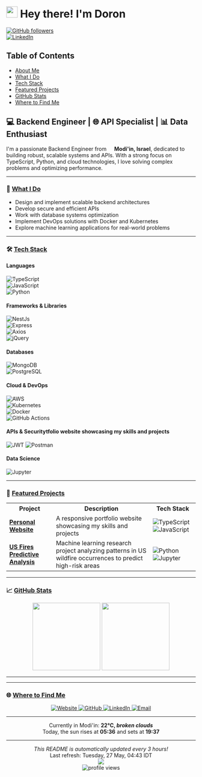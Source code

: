 # <img src="https://emojis.slackmojis.com/emojis/images/1531849430/4246/blob-sunglasses.gif?1531849430" width="30"/> Hey there! I'm Doron

[![GitHub followers](https://img.shields.io/github/followers/DoronF3?style=social)](https://github.com/DoronF3)  
[![LinkedIn](https://img.shields.io/badge/LinkedIn-Connect-blue)](https://www.linkedin.com/in/DoronF3)

## Table of Contents
- [About Me](#-about-me)
- [What I Do](#-what-i-do)
- [Tech Stack](#-tech-stack)
- [Featured Projects](#-featured-projects)
- [GitHub Stats](#-github-stats)
- [Where to Find Me](#-where-to-find-me)

## 💻 Backend Engineer | 🌐 API Specialist | 📊 Data Enthusiast

I'm a passionate Backend Engineer from <img src="https://cdn-icons-png.flaticon.com/512/197/197577.png" width="13"/> **Modi'in, Israel**, dedicated to building robust, scalable systems and APIs. With a strong focus on TypeScript, Python, and cloud technologies, I love solving complex problems and optimizing performance.

---

### 🚀 [What I Do](#-what-i-do)

- Design and implement scalable backend architectures
- Develop secure and efficient APIs
- Work with database systems optimization
- Implement DevOps solutions with Docker and Kubernetes
- Explore machine learning applications for real-world problems

---

### 🛠️ [Tech Stack](#-tech-stack)

#### Languages
![TypeScript](https://img.shields.io/badge/-TypeScript-007ACC?style=for-the-badge&logo=typescript&logoColor=white)  
![JavaScript](https://img.shields.io/badge/-JavaScript-F7DF1E?style=for-the-badge&logo=javascript&logoColor=black)  
![Python](https://img.shields.io/badge/-Python-3776AB?style=for-the-badge&logo=python&logoColor=white)

#### Frameworks & Libraries
![NestJs](https://img.shields.io/badge/-NestJs-ea2845?style=for-the-badge&logo=nestjs&logoColor=white)  
![Express](https://img.shields.io/badge/Express-000000?style=for-the-badge&logo=express&logoColor=white)  
![Axios](https://img.shields.io/badge/axios-671ddf?style=for-the-badge&logo=axios&logoColor=white)  
![jQuery](https://img.shields.io/badge/jQuery-0769AD?style=for-the-badge&logo=jquery&logoColor=white)

#### Databases
![MongoDB](https://img.shields.io/badge/-MongoDB-13aa52?style=for-the-badge&logo=mongodb&logoColor=white)  
![PostgreSQL](https://img.shields.io/badge/PostgreSQL-316192?style=for-the-badge&logo=postgresql&logoColor=white)

#### Cloud & DevOps
![AWS](https://img.shields.io/badge/AWS-FF9900?style=for-the-badge&logo=amazonaws&logoColor=white)  
![Kubernetes](https://img.shields.io/badge/kubernetes-326ce5?style=for-the-badge&logo=kubernetes&logoColor=white)  
![Docker](https://img.shields.io/badge/-Docker-46a2f1?style=for-the-badge&logo=docker&logoColor=white)  
![GitHub Actions](https://img.shields.io/badge/-Github_Actions-2088FF?style=for-the-badge&logo=github-actions&logoColor=white)

#### APIs & Securitytfolio website showcasing my skills and projects</td>
![JWT](https://img.shields.io/badge/JWT-000000?style=for-the-badge&logo=JSON%20web%20tokens&logoColor=white)
![Postman](https://img.shields.io/badge/Postman-FF6C37?style=for-the-badge&logo=Postman&logoColor=white)

#### Data Science
![Jupyter](https://img.shields.io/badge/Jupyter-F37626?style=for-the-badge&logo=Jupyter&logoColor=white)

---

### 🔭 [Featured Projects](#-featured-projects)

<table>
  <tr>
    <th>Project</th>
    <th>Description</th>
    <th>Tech Stack</th>
  </tr>
  <tr>
    <td><a href="https://github.com/DoronF3/doronf3.github.io"><b>Personal Website</b></a></td>
    <td>A responsive portfolio website showcasing my skills and projects</td>
    <td>
      <img alt="TypeScript" src="https://img.shields.io/badge/-TypeScript-007ACC?style=flat-square&logo=typescript&logoColor=white"/>
      <img alt="JavaScript" src="https://img.shields.io/badge/-JavaScript-F7DF1E?style=flat-square&logo=javascript&logoColor=black"/>
    </td>
  </tr>
  <tr>
    <td><a href="https://github.com/DoronF3/School-Projects/blob/main/Machine%20Learning/Ml%20Final/ML%20Final%20Project.ipynb"><b>US Fires Predictive Analysis</b></a></td>
    <td>Machine learning research project analyzing patterns in US wildfire occurrences to predict high-risk areas</td>
    <td>
      <img alt="Python" src="https://img.shields.io/badge/-Python-3776AB?style=flat-square&logo=python&logoColor=white"/>
      <img alt="Jupyter" src="https://img.shields.io/badge/Jupyter-F37626.svg?style=flat-square&logo=Jupyter&logoColor=white"/>
    </td>
  </tr>
</table>

---

### 📈 [GitHub Stats](#-github-stats)

<div align="center">
  <img height="180em" src="https://github-readme-stats.vercel.app/api?username=DoronF3&show_icons=true&theme=dracula&include_all_commits=true&count_private=true"/>
  <img height="180em" src="https://github-readme-stats.vercel.app/api/top-langs/?username=DoronF3&layout=compact&langs_count=7&theme=dracula"/>
</div>

---

---

### 🌐 [Where to Find Me](#-where-to-find-me)

<div align="center">
  <a href="https://doronf3.github.io/" target="_blank" rel="noopener noreferrer">
    <img alt="Website" src="https://img.shields.io/badge/Website-4285F4?style=for-the-badge&logo=google-chrome&logoColor=white" />
  </a>
  <a href="https://github.com/DoronF3" target="_blank" rel="noopener noreferrer">
    <img alt="GitHub" src="https://img.shields.io/badge/GitHub-DoronF3-181717?style=for-the-badge&logo=github" />
  </a>
  <a href="https://linkedin.com/in/DoronF3" target="_blank" rel="noopener noreferrer">
    <img alt="LinkedIn" src="https://img.shields.io/badge/LinkedIn-DoronF3-0A66C2?style=for-the-badge&logo=linkedin" />
  </a>
  <a href="mailto:doronfi3@gmail.com" target="_blank" rel="noopener noreferrer">
    <img alt="Email" src="https://img.shields.io/badge/Email-doronfi3@gmail.com-EA4335?style=for-the-badge&logo=gmail" />
  </a>
</div>

---

<div align="center">
  Currently in Modi'in: <b>22°C, <i>broken clouds</i></b><br>
  Today, the sun rises at <b>05:36</b> and sets at <b>19:37</b>
</div>

---

<div align="center">
  <i>This README is automatically updated every 3 hours!</i><br>
  Last refresh: Tuesday, 27 May, 04:43 IDT<br>
  <img src="https://github.com/DoronF3/DoronF3/workflows/README%20build/badge.svg" />
</div>

<div align="center">
  <img src="https://komarev.com/ghpvc/?username=DoronF3&color=blueviolet" alt="profile views" />
</div>

